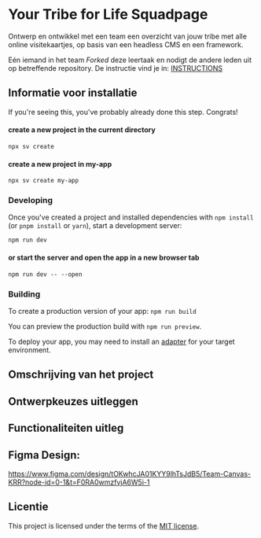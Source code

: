 # Your Tribe for Life Squadpage

Ontwerp en ontwikkel met een team een overzicht van jouw tribe met alle online visitekaartjes, op basis van een headless CMS en een framework.

Eén iemand in het team _Forked_ deze leertaak en nodigt de andere leden uit op betreffende repository. De instructie vind je in: [INSTRUCTIONS](https://github.com/fdnd-task/your-tribe-for-life-squad-page/blob/main/docs/INSTRUCTIONS.md)


## Informatie voor installatie
If you're seeing this, you've probably already done this step. Congrats!

#### create a new project in the current directory
`npx sv create`

#### create a new project in my-app
`npx sv create my-app`

### Developing
Once you've created a project and installed dependencies with `npm install` (or `pnpm install` or `yarn`), start a development server:

`npm run dev`

#### or start the server and open the app in a new browser tab
`npm run dev -- --open`

### Building

To create a production version of your app:
`npm run build`

You can preview the production build with `npm run preview`.

To deploy your app, you may need to install an <a target="_blank" href="https://svelte.dev/docs/kit/adapters">adapter</a> for your target environment.

## Omschrijving van het project

## Ontwerpkeuzes uitleggen

## Functionaliteiten uitleg


## Figma Design:
https://www.figma.com/design/tOKwhcJA01KYY9lhTsJdB5/Team-Canvas-KRR?node-id=0-1&t=F0RA0wmzfvjA6W5i-1

## Licentie

This project is licensed under the terms of the [MIT license](./LICENSE).
